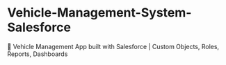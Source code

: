# Vehicle-Management-System-Salesforce
🚗 Vehicle Management App built with Salesforce | Custom Objects, Roles, Reports, Dashboards
